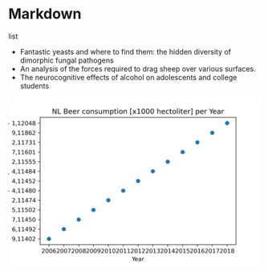 # Markdown

list
- Fantastic yeasts and where to find them: the hidden diversity of dimorphic fungal pathogens
- An analysis of the forces required to drag sheep over various surfaces.
- The neurocognitive effects of alcohol on adolescents and college students

![alt text](plot.png)
